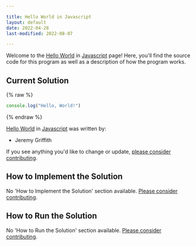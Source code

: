 ```yaml
---

title: Hello World in Javascript
layout: default
date: 2022-04-28
last-modified: 2022-08-07

---
```


Welcome to the [Hello World](https://sampleprograms.io/projects/hello-world) in [Javascript](https://sampleprograms.io/languages/javascript) page! Here, you'll find the source code for this program as well as a description of how the program works.

## Current Solution

{% raw %}

```javascript
console.log("Hello, World!")
```

{% endraw %}

[Hello World](https://sampleprograms.io/projects/hello-world) in [Javascript](https://sampleprograms.io/languages/javascript) was written by:

- Jeremy Griffith

If you see anything you'd like to change or update, [please consider contributing](https://github.com/TheRenegadeCoder/sample-programs).

## How to Implement the Solution

No 'How to Implement the Solution' section available. [Please consider contributing](https://github.com/TheRenegadeCoder/sample-programs-website).

## How to Run the Solution

No 'How to Run the Solution' section available. [Please consider contributing](https://github.com/TheRenegadeCoder/sample-programs-website).